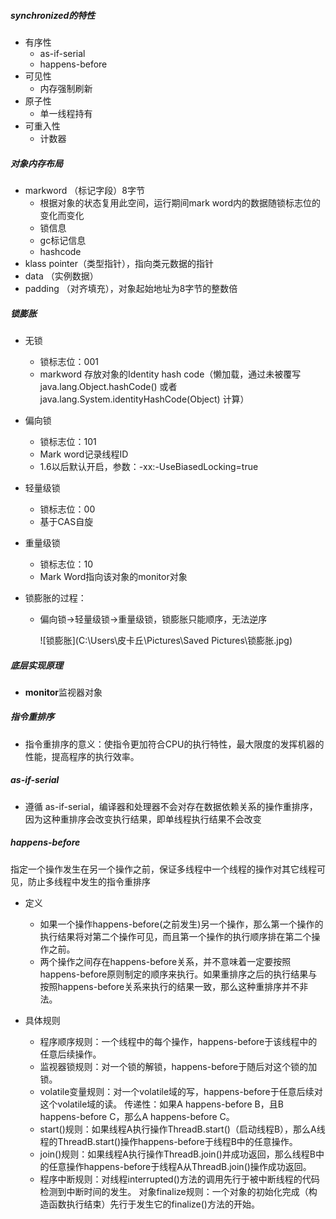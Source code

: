 ##### synchronized的特性

- 有序性
  - as-if-serial
  - happens-before
- 可见性
  - 内存强制刷新
- 原子性
  - 单一线程持有
- 可重入性
  - 计数器

##### 对象内存布局

- markword （标记字段）8字节
  - 根据对象的状态复用此空间，运行期间mark word内的数据随锁标志位的变化而变化
  - 锁信息
  - gc标记信息
  - hashcode
- klass pointer（类型指针），指向类元数据的指针
- data （实例数据）
- padding （对齐填充），对象起始地址为8字节的整数倍

##### 锁膨胀

- 无锁

  - 锁标志位：001
  - markword 存放对象的Identity hash code（懒加载，通过未被覆写java.lang.Object.hashCode() 或者java.lang.System.identityHashCode(Object) 计算）

- 偏向锁
  - 锁标志位：101
  - Mark word记录线程ID
  - 1.6以后默认开启，参数：-xx:-UseBiasedLocking=true
  
- 轻量级锁
  - 锁标志位：00
  - 基于CAS自旋
  
- 重量级锁
  - 锁标志位：10
  - Mark Word指向该对象的monitor对象
  
- 锁膨胀的过程：

  - 偏向锁->轻量级锁->重量级锁，锁膨胀只能顺序，无法逆序

    ![锁膨胀](C:\Users\皮卡丘\Pictures\Saved Pictures\锁膨胀.jpg)

##### 底层实现原理

- **monitor**监视器对象

##### 指令重排序

- 指令重排序的意义：使指令更加符合CPU的执行特性，最大限度的发挥机器的性能，提高程序的执行效率。

##### as-if-serial

- 遵循 as-if-serial，编译器和处理器不会对存在数据依赖关系的操作重排序，因为这种重排序会改变执行结果，即单线程执行结果不会改变

##### happens-before

指定一个操作发生在另一个操作之前，保证多线程中一个线程的操作对其它线程可见，防止多线程中发生的指令重排序

- 定义
  - 如果一个操作happens-before(之前发生)另一个操作，那么第一个操作的执行结果将对第二个操作可见，而且第一个操作的执行顺序排在第二个操作之前。
  - 两个操作之间存在happens-before关系，并不意味着一定要按照happens-before原则制定的顺序来执行。如果重排序之后的执行结果与按照happens-before关系来执行的结果一致，那么这种重排序并不非法。

- 具体规则
  - 程序顺序规则：一个线程中的每个操作，happens-before于该线程中的任意后续操作。
  - 监视器锁规则：对一个锁的解锁，happens-before于随后对这个锁的加锁。
  - volatile变量规则：对一个volatile域的写，happens-before于任意后续对这个volatile域的读。
    传递性：如果A happens-before B，且B happens-before C，那么A happens-before C。
  - start()规则：如果线程A执行操作ThreadB.start()（启动线程B），那么A线程的ThreadB.start()操作happens-before于线程B中的任意操作。
  - join()规则：如果线程A执行操作ThreadB.join()并成功返回，那么线程B中的任意操作happens-before于线程A从ThreadB.join()操作成功返回。
  - 程序中断规则：对线程interrupted()方法的调用先行于被中断线程的代码检测到中断时间的发生。
    对象finalize规则：一个对象的初始化完成（构造函数执行结束）先行于发生它的finalize()方法的开始。